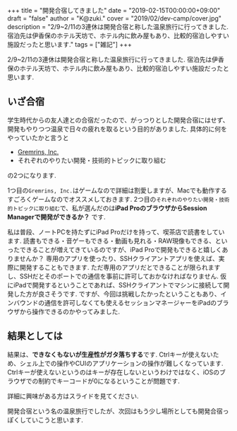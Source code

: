 +++
title = "開発合宿してきました"
date = "2019-02-15T00:00:00+09:00"
draft = "false"
author = "K@zuki."
cover = "2019/02/dev-camp/cover.jpg"
description = "2/9~2/11の3連休は開発合宿と称した温泉旅行に行ってきました.宿泊先は伊香保のホテル天坊で、ホテル内に飲み屋もあり、比較的宿泊しやすい施設だったと思います."
tags = ["雑記"]
+++

2/9~2/11の3連休は開発合宿と称した温泉旅行に行ってきました.
宿泊先は伊香保のホテル天坊で、ホテル内に飲み屋もあり、比較的宿泊しやすい施設だったと思います.

## いざ合宿
学生時代からの友人達との合宿だったので、がっつりとした開発合宿にはせず、開発もやりつつ温泉で日々の疲れを取るという目的がありました.
具体的に何をやっていたかと言うと

* [Gremrins, Inc.](https://store.steampowered.com/app/369990/Gremlins_Inc/?l=japanese)
* それぞれのやりたい開発・技術的トピックに取り組む

の2つになります.

1つ目の`Gremrins, Inc.`はゲームなので詳細は割愛しますが、Macでも動作するすごろくゲームなのでオススメしておきます.
2つ目の`それぞれのやりたい開発・技術的トピックに取り組む`で、私が選んだのは**iPad ProのブラウザからSession Managerで開発ができるか？** です.

私は普段、ノートPCを持たずにiPad Proだけを持って、喫茶店で読書をしています.
読書もできる・音ゲーもできる・動画も見れる・RAW現像もできる、といったできることが増えてきているのですが、iPad Proで開発もできると嬉しくありませんか？
専用のアプリを使ったり、SSHクライアントアプリを使えば、実際に開発することもできます.
ただ専用のアプリだとできることが限られますし、SSHだとそのポートでの通信を事前に許可しておかなければなりません.
仮にiPadで開発するということであれば、SSHクライアントでマシンに接続して開発した方が良さそうです.
ですが、今回は挑戦したかったということもあり、インバウンドの通信を許可しなくても使えるセッションマネージャーをiPadのブラウザから操作できるのかやってみました.

## 結果としては
結果は、**できなくもないが生産性がガタ落ちする**です.
Ctrlキーが使えないため、シェル上での操作やCUIのアプリケーションの操作が難しくなっています.
Ctrlキーが使えないというのはキーが存在しないというわけではなく、iOSのブラウザでの制約でキーコードが0になるということが問題です.

詳細に興味がある方はスライドを見てください.

<script async class="speakerdeck-embed" data-id="e54f1f047dea4708a7d861cdd5f1446c" data-ratio="1.77777777777778" src="//speakerdeck.com/assets/embed.js"></script>

開発合宿という名の温泉旅行でしたが、次回はもう少し場所としても開発合宿っぽくしていこうと思います.
